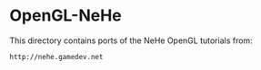 OpenGL-NeHe
===========

This directory contains ports of the NeHe OpenGL tutorials from:

	http://nehe.gamedev.net


